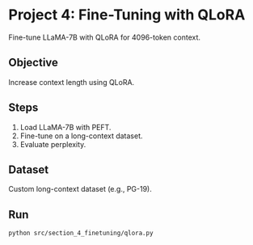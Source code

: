 # Project 4: Fine-Tuning with QLoRA

Fine-tune LLaMA-7B with QLoRA for 4096-token context.

## Objective
Increase context length using QLoRA.

## Steps
1. Load LLaMA-7B with PEFT.
2. Fine-tune on a long-context dataset.
3. Evaluate perplexity.

## Dataset
Custom long-context dataset (e.g., PG-19).

## Run
```bash
python src/section_4_finetuning/qlora.py
```